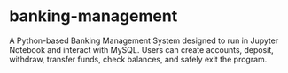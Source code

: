# banking-management
A Python-based Banking Management System designed to run in Jupyter Notebook and interact with MySQL. Users can create accounts, deposit, withdraw, transfer funds, check balances, and safely exit the program.
